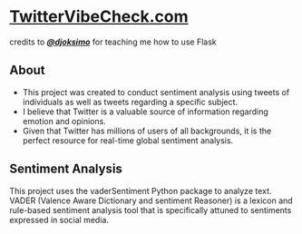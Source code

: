 # [TwitterVibeCheck.com](https://www.twittervibecheck.com)

credits to ***[@djoksimo](https://github.com/djoksimo)*** for teaching me how to use Flask

## About
- This project was created to conduct sentiment analysis using tweets of individuals as well as tweets regarding a specific subject. 
- I believe that Twitter is a valuable source of information regarding emotion and opinions.
- Given that Twitter has millions of users of all backgrounds, it is the perfect resource for real-time global sentiment analysis.

## Sentiment Analysis
This project uses the vaderSentiment Python package to analyze text. VADER (Valence Aware Dictionary and sentiment Reasoner) is a lexicon and rule-based sentiment analysis tool that is specifically attuned to sentiments expressed in social media.
